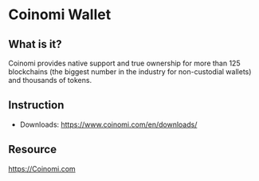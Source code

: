 # Coinomi Wallet

## What is it?
Coinomi provides native support and true ownership for more than 125 blockchains (the biggest number in the industry for non-custodial wallets) and thousands of tokens.

## Instruction

* Downloads: https://www.coinomi.com/en/downloads/

## Resource

https://Coinomi.com

